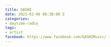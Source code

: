 ```yaml
---
title: GASHI
date: 2021-01-06 08:38:00 Z
categories:
- daytime-radio
tags:
- artist
facebook: https://www.facebook.com/GASHIMusic/
---
```


